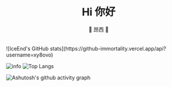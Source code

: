 <div align="center">
<h1>Hi 你好</h1>


<p> 🦩 昂西 🦩</p>
<img src="https://cdn.jsdelivr.net/gh/eryajf/tu@main/img/image_20240420_214408.gif" width="800"  height="3">
</div><br>
![IceEnd's GitHub stats](https://github-immortality.vercel.app/api?username=xy8ovo)

![info](https://github-readme-stats.vercel.app/api?username=xy8ovo&show_icons=true&count_private=true&hide=prs&theme=dark)
![Top Langs](https://github-readme-stats.vercel.app/api/top-langs/?username=xy8ovo&layout=compact&theme=tokyonight)

![Ashutosh's github activity graph](https://github-readme-activity-graph.vercel.app/graph?username=xy8ovo&theme=high-contrast)




